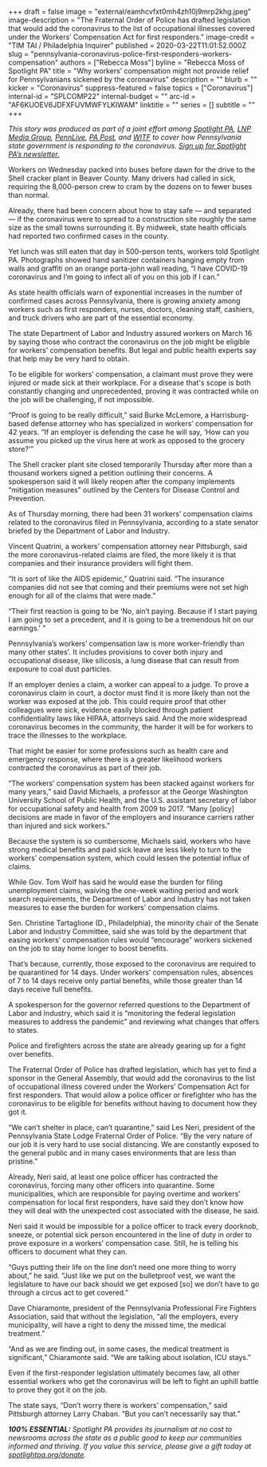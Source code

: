 +++
draft = false
image = "external/eamhcvfxt0mh4zh10j9mrp2khg.jpeg"
image-description = "The Fraternal Order of Police has drafted legislation that would add the coronavirus to the list of occupational illnesses covered under the Workers’ Compensation Act for first responders."
image-credit = "TIM TAI / Philadelphia Inquirer"
published = 2020-03-22T11:01:52.000Z
slug = "pennsylvania-coronavirus-police-first-responders-workers-compensation"
authors = ["Rebecca Moss"]
byline = "Rebecca Moss of Spotlight PA"
title = "Why workers’ compensation might not provide relief for Pennsylvanians sickened by the coronavirus"
description = ""
blurb = ""
kicker = "Coronavirus"
suppress-featured = false
topics = ["Coronavirus"]
internal-id = "SPLCOMP22"
internal-budget = ""
arc-id = "AF6KUOEV6JDFXFUVMWFYLKIWAM"
linktitle = ""
series = []
subtitle = ""
+++

<i>This story was produced as part of a joint effort among </i><a href="https://www.spotlightpa.org/"><i>Spotlight PA</i></a><i>, </i><a href="https://lancasteronline.com/"><i>LNP Media Group</i></a><i>, </i><a href="https://www.pennlive.com/"><i>PennLive</i></a><i>, </i><a href="https://papost.org/"><i>PA Post</i></a><i>, and </i><a href="https://www.witf.org/"><i>WITF</i></a><i> to cover how Pennsylvania state government is responding to the coronavirus. </i><a href="https://www.spotlightpa.org/newsletters"><i>Sign up for Spotlight PA’s newsletter.</i></a>

Workers on Wednesday packed into buses before dawn for the drive to the Shell cracker plant in Beaver County. Many drivers had called in sick, requiring the 8,000-person crew to cram by the dozens on to fewer buses than normal.

Already, there had been concern about how to stay safe — and separated — if the coronavirus were to spread to a construction site roughly the same size as the small towns surrounding it. By midweek, state health officials had reported two confirmed cases in the county.

Yet lunch was still eaten that day in 500-person tents, workers told Spotlight PA. Photographs showed hand sanitizer containers hanging empty from walls and graffiti on an orange porta-john wall reading, “I have COVID-19 coronavirus and I’m going to infect all of you on this job if I can.”

As state health officials warn of exponential increases in the number of confirmed cases across Pennsylvania, there is growing anxiety among workers such as first responders, nurses, doctors, cleaning staff, cashiers, and truck drivers who are part of the essential economy.

The state Department of Labor and Industry assured workers on March 16 by saying those who contract the coronavirus on the job might be eligible for workers’ compensation benefits. But legal and public health experts say that help may be very hard to obtain.

To be eligible for workers’ compensation, a claimant must prove they were injured or made sick at their workplace. For a disease that's scope is both constantly changing and unprecedented, proving it was contracted while on the job will be challenging, if not impossible.

“Proof is going to be really difficult,” said Burke McLemore, a Harrisburg-based defense attorney who has specialized in workers’ compensation for 42 years. “If an employer is defending the case he will say, ‘How can you assume you picked up the virus here at work as opposed to the grocery store?’”

<script src="https://www.spotlightpa.org/embed.js" async></script><div data-spl-embed-version="1" data-spl-src="https://www.spotlightpa.org/embeds/donate/"></div>

The Shell cracker plant site closed temporarily Thursday after more than a thousand workers signed a petition outlining their concerns. A spokesperson said it will likely reopen after the company implements “mitigation measures” outlined by the Centers for Disease Control and Prevention.

As of Thursday morning, there had been 31 workers’ compensation claims related to the coronavirus filed in Pennsylvania, according to a state senator briefed by the Department of Labor and Industry.

Vincent Quatrini, a workers’ compensation attorney near Pittsburgh, said the more coronavirus-related claims are filed, the more likely it is that companies and their insurance providers will fight them.

“It is sort of like the AIDS epidemic,” Quatrini said. “The insurance companies did not see that coming and their premiums were not set high enough for all of the claims that were made.”

“Their first reaction is going to be ‘No, ain’t paying. Because if I start paying I am going to set a precedent, and it is going to be a tremendous hit on our earnings.' ”

Pennsylvania’s workers’ compensation law is more worker-friendly than many other states'. It includes provisions to cover both injury and occupational disease, like silicosis, a lung disease that can result from exposure to coal dust particles.

If an employer denies a claim, a worker can appeal to a judge. To prove a coronavirus claim in court, a doctor must find it is more likely than not the worker was exposed at the job. This could require proof that other colleagues were sick, evidence easily blocked through patient confidentiality laws like HIPAA, attorneys said. And the more widespread coronavirus becomes in the community, the harder it will be for workers to trace the illnesses to the workplace.

That might be easier for some professions such as health care and emergency response, where there is a greater likelihood workers contracted the coronavirus as part of their job.

“The workers’ compensation system has been stacked against workers for many years,” said David Michaels, a professor at the George Washington University School of Public Health, and the U.S. assistant secretary of labor for occupational safety and health from 2009 to 2017. “Many [policy] decisions are made in favor of the employers and insurance carriers rather than injured and sick workers.”

Because the system is so cumbersome, Michaels said, workers who have strong medical benefits and paid sick leave are less likely to turn to the workers’ compensation system, which could lessen the potential influx of claims.

While Gov. Tom Wolf has said he would ease the burden for filing unemployment claims, waiving the one-week waiting period and work search requirements, the Department of Labor and Industry has not taken measures to ease the burden for workers’ compensation claims.

<script src="https://www.spotlightpa.org/embed.js" async></script><div data-spl-embed-version="1" data-spl-src="https://www.spotlightpa.org/embeds/newsletter/"></div>

Sen. Christine Tartaglione (D., Philadelphia), the minority chair of the Senate Labor and Industry Committee, said she was told by the department that easing workers’ compensation rules would “encourage” workers sickened on the job to stay home longer to boost benefits.

That’s because, currently, those exposed to the coronavirus are required to be quarantined for 14 days. Under workers’ compensation rules, absences of 7 to 14 days receive only partial benefits, while those greater than 14 days receive full benefits.

A spokesperson for the governor referred questions to the Department of Labor and Industry, which said it is “monitoring the federal legislation measures to address the pandemic” and reviewing what changes that offers to states.

Police and firefighters across the state are already gearing up for a fight over benefits.

The Fraternal Order of Police has drafted legislation, which has yet to find a sponsor in the General Assembly, that would add the coronavirus to the list of occupational illness covered under the Workers’ Compensation Act for first responders. That would allow a police officer or firefighter who has the coronavirus to be eligible for benefits without having to document how they got it.

“We can’t shelter in place, can’t quarantine,” said Les Neri, president of the Pennsylvania State Lodge Fraternal Order of Police. “By the very nature of our job it is very hard to use social distancing. We are constantly exposed to the general public and in many cases environments that are less than pristine.”

Already, Neri said, at least one police officer has contracted the coronavirus, forcing many other officers into quarantine. Some municipalities, which are responsible for paying overtime and workers’ compensation for local first responders, have said they don’t know how they will deal with the unexpected cost associated with the disease, he said.

Neri said it would be impossible for a police officer to track every doorknob, sneeze, or potential sick person encountered in the line of duty in order to prove exposure in a workers’ compensation case. Still, he is telling his officers to document what they can.

“Guys putting their life on the line don’t need one more thing to worry about,” he said. “Just like we put on the bulletproof vest, we want the legislature to have our back should we get exposed [so] we don’t have to go through a circus act to get covered.”

Dave Chiaramonte, president of the Pennsylvania Professional Fire Fighters Association, said that without the legislation, “all the employers, every municipality, will have a right to deny the missed time, the medical treatment.”

“And as we are finding out, in some cases, the medical treatment is significant,” Chiaramonte said. “We are talking about isolation, ICU stays.”

Even if the first-responder legislation ultimately becomes law, all other essential workers who get the coronavirus will be left to fight an uphill battle to prove they got it on the job.

The state says, “Don’t worry there is workers’ compensation,” said Pittsburgh attorney Larry Chaban. “But you can’t necessarily say that.”

<i><b>100% ESSENTIAL:</b></i><i> Spotlight PA provides its journalism at no cost to newsrooms across the state as a public good to keep our communities informed and thriving. If you value this service, please give a gift today at </i><a href="https://www.spotlightpa.org/donate"><i>spotlightpa.org/donate</i></a><i>.</i>

<script src="https://www.spotlightpa.org/embed.js" async></script><div data-spl-embed-version="1" data-spl-src="https://www.spotlightpa.org/embeds/tips/?tip_text=Do%20you%20have%20a%20tip%20about%20%3Cb%3Ehow%20Pa.'s%20government%20is%20responding%20to%20the%20coronavirus%3C%2Fb%3E%3F%20Tell%20us."></div>

